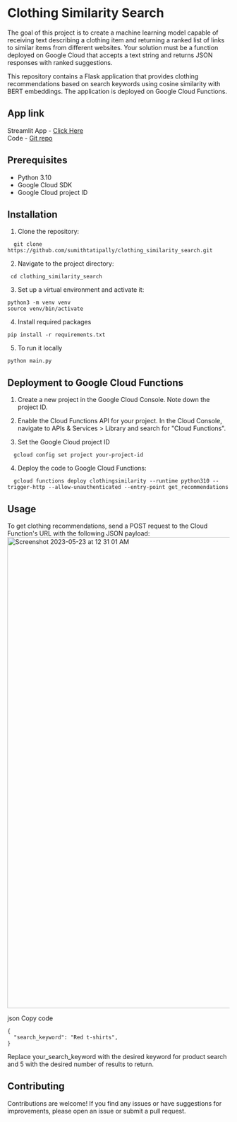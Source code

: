 # Clothing Similarity Search
The goal of this project is to create a machine learning model capable of receiving text describing a clothing item and returning a ranked list of links to similar items from different websites. Your solution must be a function deployed on Google Cloud that accepts a text string and returns JSON responses with ranked suggestions.

This repository contains a Flask application that provides clothing recommendations based on search keywords using cosine similarity with BERT embeddings. The application is deployed on Google Cloud Functions.

## App link
  Streamlit App - [Click Here](https://sumithtatipally-clothing-similarity-stream-cloth-sim-app-lkjwy4.streamlit.app/) </br>
  Code - [Git repo](https://github.com/Sumithtatipally/clothing_similarity_streamlitapp) 

## Prerequisites

- Python 3.10
- Google Cloud SDK
- Google Cloud project ID

## Installation

1. Clone the repository:
 ```shell
   git clone https://github.com/sumithtatipally/clothing_similarity_search.git
 ```
2. Navigate to the project directory:
 ```shell
  cd clothing_similarity_search
  ```
3. Set up a virtual environment and activate it:
  ```shell
  python3 -m venv venv
  source venv/bin/activate
  ```
4. Install required packages
  ```shell
  pip install -r requirements.txt
  ```
5. To run it locally
  ```shell
  python main.py
  ```
## Deployment to Google Cloud Functions
1. Create a new project in the Google Cloud Console. Note down the project ID.

2. Enable the Cloud Functions API for your project. In the Cloud Console, navigate to APIs & Services > Library and search for "Cloud Functions".

3. Set the Google Cloud project ID
```shell
  gcloud config set project your-project-id
  ```
4. Deploy the code to Google Cloud Functions:
```shell
  gcloud functions deploy clothingsimilarity --runtime python310 --trigger-http --allow-unauthenticated --entry-point get_recommendations
```

## Usage
To get clothing recommendations, send a POST request to the Cloud Function's URL with the following JSON payload:
<img width="1067" alt="Screenshot 2023-05-23 at 12 31 01 AM" src="https://github.com/Sumithtatipally/clothing_similarity_search/assets/40519200/060c08b7-f44c-4229-9d47-555e12b1be25">

json
Copy code
```shell
{
  "search_keyword": "Red t-shirts",
}
```
Replace your_search_keyword with the desired keyword for product search and 5 with the desired number of results to return.


## Contributing

Contributions are welcome! If you find any issues or have suggestions for improvements, please open an issue or submit a pull request.
